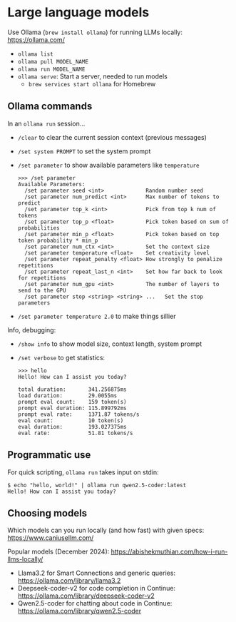 # Large language models

Use Ollama (`brew install ollama`) for running LLMs locally: <https://ollama.com/>

- `ollama list`
- `ollama pull MODEL_NAME`
- `ollama run MODEL_NAME`
- `ollama serve`: Start a server, needed to run models
  - `brew services start ollama` for Homebrew


## Ollama commands

In an `ollama run` session...
- `/clear` to clear the current session context (previous messages)
- `/set system PROMPT` to set the system prompt
- `/set parameter` to show available parameters like `temperature`

      >>> /set parameter
      Available Parameters:
        /set parameter seed <int>             Random number seed
        /set parameter num_predict <int>      Max number of tokens to predict
        /set parameter top_k <int>            Pick from top k num of tokens
        /set parameter top_p <float>          Pick token based on sum of probabilities
        /set parameter min_p <float>          Pick token based on top token probability * min_p
        /set parameter num_ctx <int>          Set the context size
        /set parameter temperature <float>    Set creativity level
        /set parameter repeat_penalty <float> How strongly to penalize repetitions
        /set parameter repeat_last_n <int>    Set how far back to look for repetitions
        /set parameter num_gpu <int>          The number of layers to send to the GPU
        /set parameter stop <string> <string> ...   Set the stop parameters

- `/set parameter temperature 2.0` to make things sillier

Info, debugging:
- `/show info` to show model size, context length, system prompt
- `/set verbose` to get statistics:

      >>> hello
      Hello! How can I assist you today?

      total duration:       341.256875ms
      load duration:        29.0055ms
      prompt eval count:    159 token(s)
      prompt eval duration: 115.899792ms
      prompt eval rate:     1371.87 tokens/s
      eval count:           10 token(s)
      eval duration:        193.027375ms
      eval rate:            51.81 tokens/s


## Programmatic use

For quick scripting, `ollama run` takes input on stdin:

    $ echo "hello, world!" | ollama run qwen2.5-coder:latest
    Hello! How can I assist you today?


## Choosing models

Which models can you run locally (and how fast) with given specs: <https://www.caniusellm.com/>

Popular models (December 2024): <https://abishekmuthian.com/how-i-run-llms-locally/>

-	Llama3.2 for Smart Connections and generic queries: <https://ollama.com/library/llama3.2>
-	Deepseek-coder-v2 for code completion in Continue: <https://ollama.com/library/deepseek-coder-v2>
-	Qwen2.5-coder for chatting about code in Continue: <https://ollama.com/library/qwen2.5-coder>
